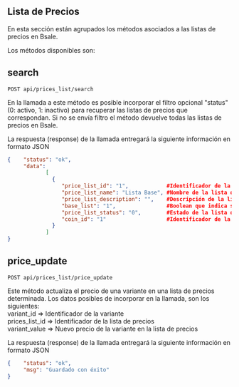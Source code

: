 ## Lista de Precios

En esta sección están agrupados los métodos asociados a las listas de precios en Bsale.

Los métodos disponibles son:

## search

```
POST api/prices_list/search
```


En la llamada a este método es posible incorporar el filtro opcional "status" (0: activo, 1: inactivo) para recuperar las listas de precios que correspondan. Si no se envía filtro el método devuelve todas las listas de precios en Bsale.

La respuesta (response) de la llamada entregará la siguiente información en formato JSON

```json
{    "status": "ok",
     "data":
            [
              {
                 "price_list_id": "1",            #Identificador de la lista de precios
                 "price_list_name": "Lista Base", #Nombre de la lista de precios
                 "price_list_description": "",    #Descripción de la lista de precios
                 "base_list": "1",                #Boolean que indica si es lista de precios base
                 "price_list_status": "0",        #Estado de la lista de p recios
                 "coin_id": "1"                   #Identificador de la moneda de la lista de precios
              }
            ]
}


```

## price_update

```
POST api/prices_list/price_update
```


Este método actualiza el precio de una variante en una lista de precios determinada. Los datos posibles de incorporar en la llamada, son los siguientes:
<br> variant_id => Identificador de la variante
<br> prices_list_id => Identificador de la lista de precios
<br> variant_value => Nuevo precio de la variante en la lista de precios

La respuesta (response) de la llamada entregará la siguiente información en formato JSON

```json
{    "status": "ok",
     "msg": "Guardado con éxito"
}


```

